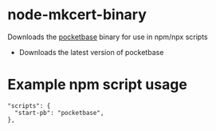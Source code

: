 # node-mkcert-binary
Downloads the [pocketbase](https://pocketbase.io/) binary for use in npm/npx scripts

- Downloads the latest version of pocketbase

# Example npm script usage
```
"scripts": {
  "start-pb": "pocketbase",
},
```